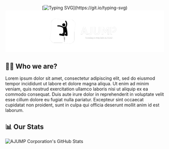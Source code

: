 <div align="center">

  [![Typing SVG](https://readme-typing-svg.herokuapp.com/?color=FFD900&size=35&center=true&vCenter=true&width=1000&lines=Hello,+everyone!+👋;Welcome+to+AJUMP+Corporation!)](https://git.io/typing-svg)
  ![AJUMP Banner](https://github.com/AJUMP-Corp/.github/blob/main/ajump_banner.png)

</div>

## 👨‍💻 Who we are?
Lorem ipsum dolor sit amet, consectetur adipiscing elit, sed do eiusmod tempor incididunt ut labore et dolore magna aliqua. Ut enim ad minim veniam, quis nostrud exercitation ullamco laboris nisi ut aliquip ex ea commodo consequat. Duis aute irure dolor in reprehenderit in voluptate velit esse cillum dolore eu fugiat nulla pariatur. Excepteur sint occaecat cupidatat non proident, sunt in culpa qui officia deserunt mollit anim id est laborum.

## 📊 Our Stats
<!-- Credits: https://github.com/PressJump/reimaginedreadme -->
![AJUMP Corporation's GitHub Stats](https://myreadme.vercel.app/api/embed/AJUMP-Corp?panels=userstatistics,toprepositories,toplanguages,commitgraph)
